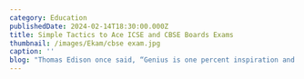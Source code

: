 ```yaml
---
category: Education
publishedDate: 2024-02-14T18:30:00.000Z
title: Simple Tactics to Ace ICSE and CBSE Boards Exams
thumbnail: /images/Ekam/cbse exam.jpg
caption: ''
blog: "Thomas Edison once said, “Genius is one percent inspiration and ninety-nine percent perspiration.” This quote resonates, especially when it comes to preparing for ICSE school ([Indian Certificate of Secondary Education](https://cisce.org/ \"Indian Certificate of Secondary Education\")) or CBSE school ([Central Board of Secondary Education](https://www.cbse.gov.in/ \"Central Board of Secondary Education\")) board exams. It reminds us that success is not just about genius; it comes from working hard and being consistent.\n\nAs students gear up for these exams, the journey might seem challenging. However, fret not! With a few simple tactics, you can work through the study process smoothly and confidently.\n\n##### **Study Schedule**\n\nTo do well in exams, know your syllabus and create a smart study plan. The syllabus is your roadmap, guiding you through the topics you need to tackle. Your study schedule is a compass, helping you navigate your learning journey effectively.\n\n##### **Time Management**\n\nManaging time is a top priority for students gearing up for exams. It’s about consciously planning and dividing your time among different tasks to ensure you’re productive and keep your study routine in balance.\n\nA student who doesn’t manage time well finds themselves studying all subjects at the last minute, leaving them tired, with less info sticking, and feeling super stressed. Whereas, a student who plans their study sessions carefully, dedicating specific times for each subject heads into exams confidently. Nailing time management means breaking study sessions into smaller parts, setting clear goals, and using tools like planners to track progress.\n\n##### **Study Techniques\_**\n\nMaking use of effective study techniques is a smart move for understanding, remembering, and using what you learn way better, whether it’s for board exams or any time you’re being assessed.\_\n\nThink about a student who sticks to just one way of studying, like reading and highlighting notes. While it might work for some, others might find visual aids more helpful. But a student who uses different effective study techniques, making colourful mind maps, using flashcards for quick reviews, and joining study groups. This flexible approach makes studying more fun and gives a wholesome and better understanding of the subjects.\n\nFor parents and students in Electronic City, Bangalore, navigating the educational landscape can be challenging. However, many reputable schools in South Bangalore excel in providing a dynamic learning environment. These institutions, particularly the [top schools in Electronic City](https://www.ekaminstitutions.com \"top schools in Electronic City\"), boast experienced educators and modern facilities. They employ comprehensive study techniques, enabling students not only to excel in exams but also to thrive in a variety of extracurricular activities that go beyond traditional academics.\n\n##### **Guidance and Practice\_**\n\nGetting advice from teachers and doing self-assessment are like the solid base of a strong building. This gives students really useful insights, support, and a better grip on their strengths and weaknesses.\n\nA student who only sticks to textbooks and doesn’t receive guidance from teachers might have a tough time with some ideas and miss out on some really good tips. However, a student who actively talks to teachers, asks questions and gets clarification utilises the teacher’s expertise. This well-rounded approach to really understand what they’re learning and self-assessing makes sure exam preparation is effective.\n\n##### **Good Health and Positive Mindset\_**\n\nTaking care of your health and keeping a positive mindset is a big deal when getting ready for ICSE or CBSE board exams. It seriously affects how well you can focus and handle your studies.\n\nConsider a student who forgets about their health during exams, skipping proper meals and compromising on sleep to study more. Even though they’re putting in tons of effort, they might end up tired and stressed, unable to concentrate. Now, consider a student who gets enough sleep, eats well, and takes short breaks for exercise during their study time. This student is more likely to tackle their studies with a clear mind and more endurance.\n\nPreparing for board exams can be a stressful task for many students. To support them on this journey, a few [top schools in South Bangalore](https://www.ekaminstitutions.com/admissions \"top schools in South Bangalore\") offer personalised guidance. By providing one-on-one counselling, custom study plans, and stress management techniques, the [best CBSE schools](https://www.ekaminstitutions.com/ \"best CBSE schools\") ensure that students are well-prepared not just academically, but also emotionally and physically.\n\n##### **Revision\_**\n\nRegular revision not only helps understand things better but also makes sure you remember them for the long haul. It fights against the forgetting curve, which is when you start forgetting stuff if you don’t go over it again.\_\n\nPicture a student who studies one subject for hours in one go, thinking that’s enough to nail it. But as the exam gets closer, they struggle to remember details and feel super stressed. In comparison, a student who sets aside short, regular times for review in their study plan keeps going over what they learned before, making the information stick better.\n\nCBSE schools in Bangalore focus on making sure students stay on top of their syllabus through regular revision. The [top ranked CBSE schools in Bangalore](https://www.ekaminstitutions.com \"top ranked CBSE schools in Bangalore\") don’t just teach new topics; they also ensure students revisit and retain what they have learned. This helps students understand concepts better, remember them longer, and feel more confident in their studies.\n\n##### **Utilise Online Resources**\_\n\nUsing online resources is a smart way to make your learning experience better, especially when gearing up for exams. It’s about making the most of the tons of educational content available on the internet.\_\n\nFor instance, take a student getting ready for board exams who sticks only to textbooks and class notes. Those are good, but they might be missing out on the interesting finds online. On the flip side, take a student who digs into online resources, finding educational websites, video tutorials, and interactive platforms. By adding these into their study routine, they make learning more interesting and effective.\n\nPreparation for ICSE and CBSE school board exams does not have to be overwhelming. With a well-structured study plan, effective time management, and a positive mindset, you can confidently tackle these exams. Remember, success is not just about the destination but the journey of growth and learning along the way. Good luck!\n\nThe best CBSE schools in Bangalore, particularly the [top CBSE schools in Electronic City](https://www.ekaminstitutions.com \"top CBSE schools in Electronic City\"), stand out not only for their academic excellence but also for their innovative approaches to inclusive education. These [schools in Electronic City Phase 1](https://www.ekaminstitutions.com/ \"schools in Electronic City Phase 1\") recognise the diverse learning needs of their student body, offering special classes for students who may find themselves lagging behind in the syllabus. Many top schools in Bangalore even use online educational resources to help students understand complex topics more clearly.\n"
---
```


